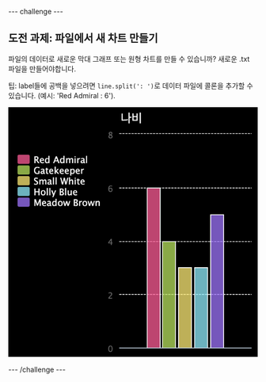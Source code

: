 \--- challenge \---

## 도전 과제: 파일에서 새 차트 만들기

파일의 데이터로 새로운 막대 그래프 또는 원형 차트를 만들 수 있습니까? 새로운 .txt 파일을 만들어야합니다.

팁: label들에 공백을 넣으려면 `line.split(': ')`로 데이터 파일에 콜론을 추가할 수 있습니다. (예시: 'Red Admiral : 6').

![스크린샷](images/pets-butterflies.png)

\--- /challenge \---